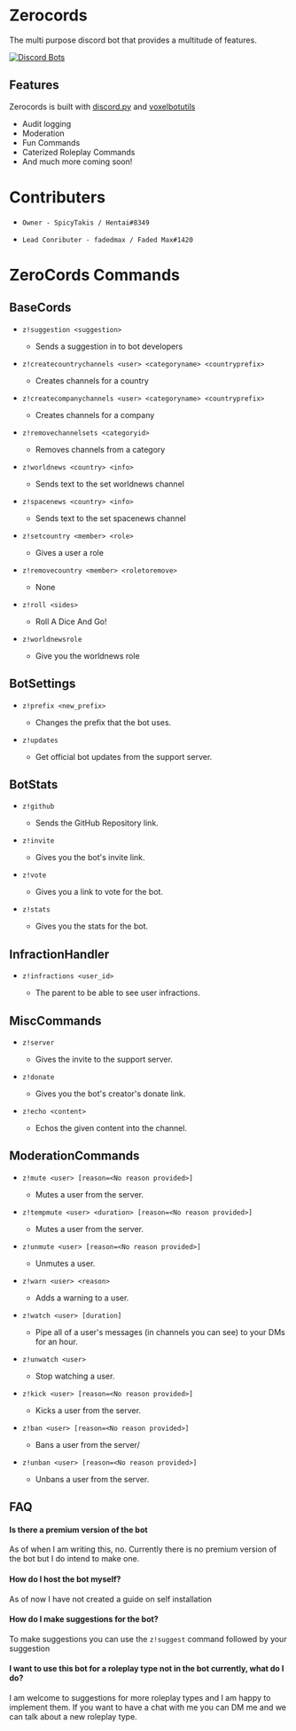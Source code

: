 # Zerocords

The multi purpose discord bot that provides a multitude of features.

[![Discord Bots](https://top.gg/api/widget/752346510523629669.svg)](https://top.gg/bot/752346510523629669)

## Features

Zerocords is built with [discord.py](https://github.com/Rapptz/discord.py) and [voxelbotutils](https://github.com/voxel-fox-ltd/voxelbotutils)

- Audit logging
- Moderation
- Fun Commands
- Caterized Roleplay Commands
- And much more coming soon!

# Contributers

 * `Owner - SpicyTakis / Hentai#8349`
 
 * `Lead Conributer - fadedmax / Faded Max#1420`
 
# ZeroCords Commands

## BaseCords

* `z!suggestion <suggestion>`

	* Sends a suggestion in to bot developers

* `z!createcountrychannels <user> <categoryname> <countryprefix>`

	* Creates channels for a country

* `z!createcompanychannels <user> <categoryname> <countryprefix>`

	* Creates channels for a company

* `z!removechannelsets <categoryid>`

	* Removes channels from a category

* `z!worldnews <country> <info>`

	* Sends text to the set worldnews channel

* `z!spacenews <country> <info>`

	* Sends text to the set spacenews channel

* `z!setcountry <member> <role>`

	* Gives a user a role

* `z!removecountry <member> <roletoremove>`

	* None

* `z!roll <sides>`

	* Roll A Dice And Go!

* `z!worldnewsrole`

	* Give you the worldnews role

## BotSettings

* `z!prefix <new_prefix>`

	* Changes the prefix that the bot uses.

* `z!updates`

	* Get official bot updates from the support server.

## BotStats

* `z!github`

	* Sends the GitHub Repository link.

* `z!invite`

	* Gives you the bot's invite link.

* `z!vote`

	* Gives you a link to vote for the bot.

* `z!stats`

	* Gives you the stats for the bot.

## InfractionHandler

* `z!infractions <user_id>`

	* The parent to be able to see user infractions.

## MiscCommands

* `z!server`

	* Gives the invite to the support server.

* `z!donate`

	* Gives you the bot's creator's donate link.

* `z!echo <content>`

	* Echos the given content into the channel.

## ModerationCommands

* `z!mute <user> [reason=<No reason provided>]`

	* Mutes a user from the server.

* `z!tempmute <user> <duration> [reason=<No reason provided>]`

	* Mutes a user from the server.

* `z!unmute <user> [reason=<No reason provided>]`

	* Unmutes a user.

* `z!warn <user> <reason>`

	* Adds a warning to a user.

* `z!watch <user> [duration]`

	* Pipe all of a user's messages (in channels you can see) to your DMs for an hour.

* `z!unwatch <user>`

	* Stop watching a user.

* `z!kick <user> [reason=<No reason provided>]`

	* Kicks a user from the server.

* `z!ban <user> [reason=<No reason provided>]`

	* Bans a user from the server/

* `z!unban <user> [reason=<No reason provided>]`

	* Unbans a user from the server.

## FAQ

#### Is there a premium version of the bot

As of when I am writing this, no. Currently there is no premium version of the bot but I do intend to make one.

#### How do I host the bot myself?

As of now I have not created a guide on self installation

#### How do I make suggestions for the bot?

To make suggestions you can use the `z!suggest` command followed by your suggestion

#### I want to use this bot for a roleplay type not in the bot currently, what do I do?

I am welcome to suggestions for more roleplay types and I am happy to implement them. If you want to have a chat with me you can DM me and we can talk about a new roleplay type.
